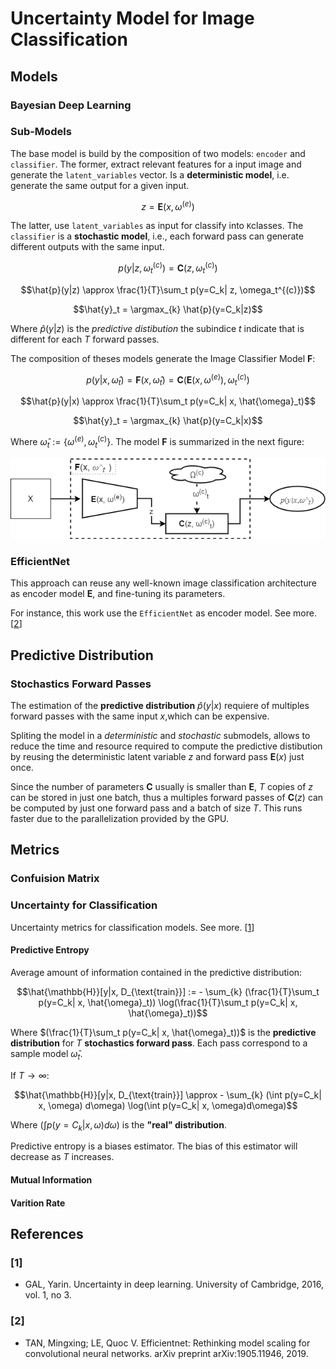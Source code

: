 # Uncertainty Model for Image Classification

## Models

### Bayesian Deep Learning

### Sub-Models

The base model is build by the composition of two models: `encoder` and `classifier`.
The former, extract relevant features for a input image and generate the `latent_variables` vector. Is a **deterministic model**, i.e.  generate the same output for a given input.

$$z = \mathbf{E}(x, \omega^{(e)})$$

The latter, use `latent_variables` as input for classify into `K`classes. The `classifier` is a  **stochastic model**, i.e., each forward pass can generate different outputs with the same input.

$$p(y| z, \omega^{(c)}_t) = \mathbf{C}(z, \omega^{(c)}_t)$$

$$\hat{p}(y|z) \approx \frac{1}{T}\sum_t p(y=C_k| z, \omega_t^{(c)})$$

$$\hat{y}_t = \argmax_{k} \hat{p}(y=C_k|z)$$

Where $\hat{p}(y|z)$ is the _predictive distibution_ the subindice $t$ indicate that is different for each $T$ forward passes.

The composition of theses models generate the Image Classifier Model $\mathbf{F}$:

$$p(y|x, \hat{\omega}_t) = \mathbf{F}(x, \hat{\omega}_t) = \mathbf{C}(\mathbf{E}(x, \omega^{(e)}), \omega^{(c)}_t)$$

$$\hat{p}(y|x) \approx \frac{1}{T}\sum_t p(y=C_k| x, \hat{\omega}_t)$$

$$\hat{y}_t = \argmax_{k} \hat{p}(y=C_k|x)$$

Where $\hat{\omega}_t := \{\omega^{(e)}, \omega^{(c)}_t\}$. The model  $\mathbf{F}$ is summarized in the next figure:

![Base Model F](https://raw.githubusercontent.com/sborquez/her2bdl/uncertainty_models/her2bdl/models/images/assets/BaseModel.png)

### EfficientNet
This approach can reuse any well-known image classification architecture as encoder model $\mathbf{E}$, and fine-tuning its parameters.

For instance, this work use the `EfficientNet` as encoder model. See more. [[2](#[2])]

## Predictive Distribution


### Stochastics Forward Passes


The estimation of the **predictive distribution**  $\hat{p}(y|x)$ requiere of multiples forward passes with the same input $x$,which can be expensive.

Spliting the model in a *deterministic* and *stochastic* submodels, allows to reduce the time and resource required to compute the predictive distibution by reusing the deterministic latent variable $z$ and forward pass $\mathbf{E}(x)$ just once. 

Since the number of parameters $\mathbf{C}$ usually is smaller than $\mathbf{E}$, $T$ copies of $z$ can be stored in just one batch, thus a multiples forward passes of $\mathbf{C}(z)$ can be computed by just one forward pass and a batch of size $T$. This runs faster due to the parallelization provided by the GPU.

## Metrics

### Confuision Matrix

### Uncertainty for Classification

Uncertainty metrics for classification models. See more. [[1](#[1])]

#### Predictive Entropy

Average amount of information contained in the predictive
distribution:

$$\hat{\mathbb{H}}[y|x, D_{\text{train}}] := - \sum_{k} (\frac{1}{T}\sum_t p(y=C_k| x, \hat{\omega}_t)) \log(\frac{1}{T}\sum_t p(y=C_k| x, \hat{\omega}_t))$$

Where $(\frac{1}{T}\sum_t p(y=C_k| x, \hat{\omega}_t))$ is the **predictive distribution** for $T$ **stochastics forward pass**. Each pass correspond to a sample model $\hat{\omega}_t$. 

If $T \rightarrow \infty$:

$$\hat{\mathbb{H}}[y|x, D_{\text{train}}] \approx - \sum_{k} (\int p(y=C_k| x, \omega) d\omega) \log(\int p(y=C_k| x, \omega)d\omega)$$

Where $(\int p(y=C_k| x, \omega) d\omega)$ is the  **"real" distribution**.

Predictive entropy is a biases estimator. The bias of this estimator will decrease as $T$ increases.


#### Mutual Information



#### Varition Rate

## References

### [1]
* GAL, Yarin. Uncertainty in deep learning. University of Cambridge, 2016, vol. 1, no 3.
### [2]
* TAN, Mingxing; LE, Quoc V. Efficientnet: Rethinking model scaling for convolutional neural networks. arXiv preprint arXiv:1905.11946, 2019.

